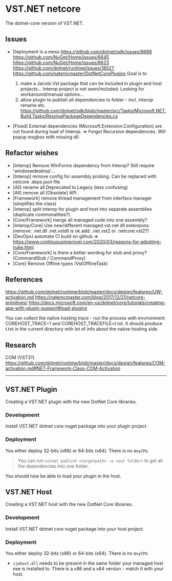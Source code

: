 # VST.NET netcore

The dotnet-core version of VST.NET.

## Issues

* Deployment is a mess
  https://github.com/dotnet/sdk/issues/6688
  https://github.com/NuGet/Home/issues/6645
  https://github.com/NuGet/Home/issues/8623
  https://github.com/dotnet/runtime/issues/18527
  https://github.com/natemcmaster/DotNetCorePlugins
  Goal is to 
  1. make a Jacobi.Vst package that can be included in plugin and host projects...
  Interop project is not seen/included. Looking for workaround/manual options...
  2. allow plugin to publish all dependencies to folder - incl. interop rename etc.
  https://github.com/dotnet/sdk/blob/master/src/Tasks/Microsoft.NET.Build.Tasks/ResolvePackageDependencies.cs

* [Fixed] External dependencies (Microsoft.Extension.Configuration) are not found during load of Interop.
    => Forgot Recursive dependencies. Will popup msgbox with missing dll.

## Refactor wishes

* [Interop] Remove WinForms dependency from Interop? Still require 'windoswdesktop'...
* [Interop] remove config for assembly probing. Can be replaced with netcore .deps.json file
* [All] rename all Deprecated to Legacy (less confusing)
* [All] remove all [Obsolete] API.
* [Framework] remove thread management from interface manager (simplifies the class)
* [Interop] split interop for plugin and host into separate assemblies (duplicate commonalities?).
* [Core/Framework] merge all managed code into one assembly?
* [Interop/Core] Use new/different managed vst.net dll extensions (remove: .net.dll   .net.vstdll is ok    add: .net.vst2 or .netcore.vst2?)
* [DevOps] automate CI build on github
    => https://www.continuousimprover.com/2020/03/reasons-for-adopting-nuke.html
* [Core/Framework] is there a better wording for stub and proxy? (CommandStub / CommandProxy)
* [Core] Remove Offline types (VstOfflineTask)

## References

https://github.com/dotnet/runtime/blob/master/docs/design/features/IJW-activation.md
https://natemcmaster.com/blog/2017/12/21/netcore-primitives/
https://docs.microsoft.com/en-us/dotnet/core/tutorials/creating-app-with-plugin-support#load-plugins

You can collect the native hosting trace - run the process with environment: COREHOST_TRACE=1 and COREHOST_TRACEFILE=t.txt.
It should produce t.txt in the current directory with lot of info about the native hosting side.

## Research

COM (VST3?)
https://github.com/dotnet/runtime/blob/master/docs/design/features/COM-activation.md#NET-Framework-Class-COM-Activation

---

## VST.NET Plugin

Creating a VST.NET plugin with the new DotNet Core libraries.

### Development

Install VST.NET dotnet core nuget package into your plugin project.

### Deployment

You either deploy 32-bits (x86) or 64-bits (x64). There is no `AnyCPU`.

> You can run `vstnet publish <targetpath> -o <out folder>` to get all the dependencies into one folder.

You should now be able to load your plugin in the host.

## VST.NET Host

Creating a VST.NET host with the new DotNet Core libraries.

### Development

Install VST.NET dotnet core nuget package into your host project.

### Deployment

You either deploy 32-bits (x86) or 64-bits (x64). There is no `AnyCPU`.

* `ijwhost.dll` needs to be present in the same folder your managed host exe is installed to.
There is a x86 and a x64 version - match it with your host.
